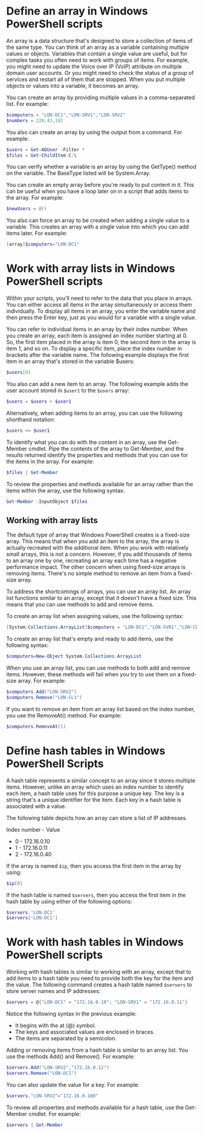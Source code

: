 # Define an array in Windows PowerShell scripts

An array is a data structure that's designed to store a collection of items of the same type. You can think of an array as a variable containing multiple values or objects. Variables that contain a single value are useful, but for complex tasks you often need to work with groups of items. For example, you might need to update the Voice over IP (VoIP) attribute on multiple domain user accounts. Or you might need to check the status of a group of services and restart all of them that are stopped. When you put multiple objects or values into a variable, it becomes an array.

You can create an array by providing multiple values in a comma-separated list. For example:

```powershell
$computers = "LON-DC1","LON-SRV1","LON-SRV2"
$numbers = 228,43,102
```

You also can create an array by using the output from a command. For example:

```powershell
$users = Get-ADUser -Filter *
$files = Get-ChildItem C:\
```

You can verify whether a variable is an array by using the GetType() method on the variable. The BaseType listed will be System.Array.

You can create an empty array before you're ready to put content in it. This can be useful when you have a loop later on in a script that adds items to the array. For example:

```powershell
$newUsers = @()
```

You also can force an array to be created when adding a single value to a variable. This creates an array with a single value into which you can add items later. For example:

```powershell
[array]$computers="LON-DC1"
```

# Work with array lists in Windows PowerShell scripts

Within your scripts, you'll need to refer to the data that you place in arrays. You can either access all items in the array simultaneously or access them individually. To display all items in an array, you enter the variable name and then press the Enter key, just as you would for a variable with a single value.

You can refer to individual items in an array by their index number. When you create an array, each item is assigned an index number starting at 0. So, the first item placed in the array is item 0, the second item in the array is item 1, and so on. To display a specific item, place the index number in brackets after the variable name. The following example displays the first item in an array that's stored in the variable $users:

```powershell
$users[0]
```

You also can add a new item to an array. The following example adds the user account stored in `$user1` to the `$users` array:

```powershell
$users = $users + $user1
```

Alternatively, when adding items to an array, you can use the following shorthand notation:

```powershell
$users += $user1
```

To identify what you can do with the content in an array, use the Get-Member cmdlet. Pipe the contents of the array to Get-Member, and the results returned identify the properties and methods that you can use for the items in the array. For example:

```powershell
$files | Get-Member
```

To review the properties and methods available for an array rather than the items within the array, use the following syntax:

```powershell
Get-Member -InputObject $files
```

## Working with array lists

The default type of array that Windows PowerShell creates is a fixed-size array. This means that when you add an item to the array, the array is actually recreated with the additional item. When you work with relatively small arrays, this is not a concern. However, if you add thousands of items to an array one by one, recreating an array each time has a negative performance impact. The other concern when using fixed-size arrays is removing items. There's no simple method to remove an item from a fixed-size array.

To address the shortcomings of arrays, you can use an array list. An array list functions similar to an array, except that it doesn't have a fixed size. This means that you can use methods to add and remove items.

To create an array list when assigning values, use the following syntax:

```powershell
[System.Collections.ArrayList]$computers = "LON-DC1","LON-SVR1","LON-CL1"
```

To create an array list that's empty and ready to add items, use the following syntax:

```powershell
$computers=New-Object System.Collections.ArrayList
```

When you use an array list, you can use methods to both add and remove items. However, these methods will fail when you try to use them on a fixed-size array. For example:

```powershell
$computers.Add("LON-SRV2")
$computers.Remove("LON-CL1")
```

If you want to remove an item from an array list based on the index number, you use the RemoveAt() method. For example:

```powershell
$computers.RemoveAt(1)
```

# Define hash tables in Windows PowerShell Scripts

A hash table represents a similar concept to an array since it stores multiple items. However, unlike an array which uses an index number to identify each item, a hash table uses for this purpose a unique key. The key is a string that's a unique identifier for the item. Each key in a hash table is associated with a value.

The following table depicts how an array can store a list of IP addresses.

Index number -	Value
- 0	- 172.16.0.10
- 1	- 172.16.0.11
- 2 -	172.16.0.40

If the array is named `$ip`, then you access the first item in the array by using:

```powershell
$ip[0]
```

If the hash table is named `$servers`, then you access the first item in the hash table by using either of the following options:

```powershell
$servers.'LON-DC1'
$servers['LON-DC1']
```

# Work with hash tables in Windows PowerShell scripts

Working with hash tables is similar to working with an array, except that to add items to a hash table you need to provide both the key for the item and the value. The following command creates a hash table named `$servers` to store server names and IP addresses:

```powershell
$servers = @{"LON-DC1" = "172.16.0.10"; "LON-SRV1" = "172.16.0.11"}
```

Notice the following syntax in the previous example:

- It begins with the at (@) symbol.
- The keys and associated values are enclosed in braces.
- The items are separated by a semicolon.


Adding or removing items from a hash table is similar to an array list. You use the methods Add() and Remove(). For example:

```powershell
$servers.Add("LON-SRV2","172.16.0.12")
$servers.Remove("LON-DC1")
```

You can also update the value for a key. For example:

```powershell
$servers."LON-SRV2"="172.16.0.100"
```

To review all properties and methods available for a hash table, use the Get-Member cmdlet. For example:

```powershell
$servers | Get-Member
```





















